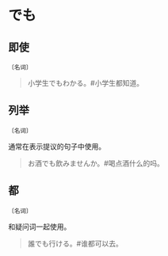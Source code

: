 # でも

## 即使

`〔名词〕`

> 小学生でもわかる。#小学生都知道。

## 列举

`〔名词〕`

通常在表示提议的句子中使用。

> お酒でも飲みませんか。#喝点酒什么的吗。

## 都

`〔名词〕`

和疑问词一起使用。

> 誰でも行ける。#谁都可以去。
